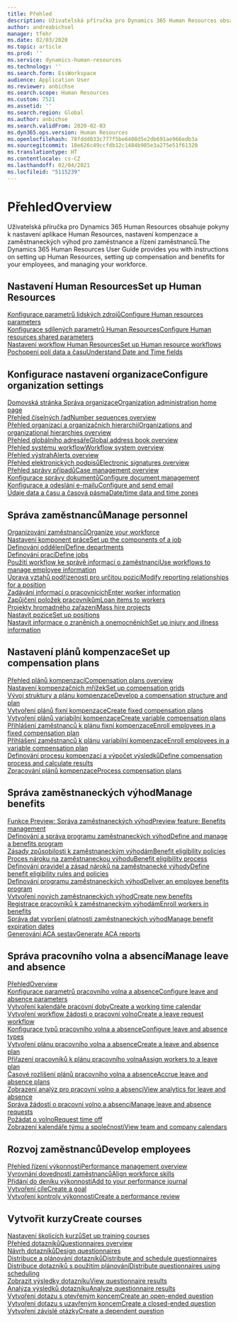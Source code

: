 ```yaml
---
title: Přehled
description: Uživatelská příručka pro Dynamics 365 Human Resources obsahuje pokyny k nastavení aplikace Human Resources, nastavení kompenzace a zaměstnaneckých výhod pro zaměstnance a řízení zaměstnanců.
author: andreabichsel
manager: tfehr
ms.date: 02/03/2020
ms.topic: article
ms.prod: ''
ms.service: dynamics-human-resources
ms.technology: ''
ms.search.form: EssWorkspace
audience: Application User
ms.reviewer: anbichse
ms.search.scope: Human Resources
ms.custom: 7521
ms.assetid: ''
ms.search.region: Global
ms.author: anbichse
ms.search.validFrom: 2020-02-03
ms.dyn365.ops.version: Human Resources
ms.openlocfilehash: 78fddd033c777f5be6408d5e2db691ae966edb3a
ms.sourcegitcommit: 18e626c49ccfdb12c1484b985e3a275e51f61320
ms.translationtype: HT
ms.contentlocale: cs-CZ
ms.lasthandoff: 02/04/2021
ms.locfileid: "5115239"
---
```

# <a name="overview"></a><span data-ttu-id="23291-103">Přehled</span><span class="sxs-lookup"><span data-stu-id="23291-103">Overview</span></span>

<span data-ttu-id="23291-104">Uživatelská příručka pro Dynamics 365 Human Resources obsahuje pokyny k nastavení aplikace Human Resources, nastavení kompenzace a zaměstnaneckých výhod pro zaměstnance a řízení zaměstnanců.</span><span class="sxs-lookup"><span data-stu-id="23291-104">The Dynamics 365 Human Resources User Guide provides you with instructions on setting up Human Resources, setting up compensation and benefits for your employees, and managing your workforce.</span></span>

## <a name="set-up-human-resources"></a><span data-ttu-id="23291-105">Nastavení Human Resources</span><span class="sxs-lookup"><span data-stu-id="23291-105">Set up Human Resources</span></span>

[<span data-ttu-id="23291-106">Konfigurace parametrů lidských zdrojů</span><span class="sxs-lookup"><span data-stu-id="23291-106">Configure Human resources parameters</span></span>](hr-setup-parameters.md)</br>
[<span data-ttu-id="23291-107">Konfigurace sdílených parametrů Human Resources</span><span class="sxs-lookup"><span data-stu-id="23291-107">Configure Human resources shared parameters</span></span>](hr-setup-shared-parameters.md)</br>
[<span data-ttu-id="23291-108">Nastavení workflow Human Resources</span><span class="sxs-lookup"><span data-stu-id="23291-108">Set up Human resource workflows</span></span>](hr-setup-workflows.md)</br>
[<span data-ttu-id="23291-109">Pochopení polí data a času</span><span class="sxs-lookup"><span data-stu-id="23291-109">Understand Date and Time fields</span></span>](hr-setup-date-time-fields.md)</br>

## <a name="configure-organization-settings"></a><span data-ttu-id="23291-110">Konfigurace nastavení organizace</span><span class="sxs-lookup"><span data-stu-id="23291-110">Configure organization settings</span></span>

[<span data-ttu-id="23291-111">Domovská stránka Správa organizace</span><span class="sxs-lookup"><span data-stu-id="23291-111">Organization administration home page</span></span>](../fin-ops-core/fin-ops/organization-administration/organization-administration-home-page.md?toc=/dynamics365/human-resources/toc.json)</br>
[<span data-ttu-id="23291-112">Přehled číselných řad</span><span class="sxs-lookup"><span data-stu-id="23291-112">Number sequences overview</span></span>](../fin-ops-core/fin-ops/organization-administration/number-sequence-overview.md?toc=/dynamics365/human-resources/toc.json)</br>
[<span data-ttu-id="23291-113">Přehled organizací a organizačních hierarchií</span><span class="sxs-lookup"><span data-stu-id="23291-113">Organizations and organizational hierarchies overview</span></span>](../fin-ops-core/fin-ops/organization-administration/organizations-organizational-hierarchies.md?toc=/dynamics365/human-resources/toc.json)</br>
[<span data-ttu-id="23291-114">Přehled globálního adresáře</span><span class="sxs-lookup"><span data-stu-id="23291-114">Global address book overview</span></span>](../fin-ops-core/fin-ops/organization-administration/overview-global-address-book.md?toc=/dynamics365/human-resources/toc.json)</br>
[<span data-ttu-id="23291-115">Přehled systému workflow</span><span class="sxs-lookup"><span data-stu-id="23291-115">Workflow system overview</span></span>](../fin-ops-core/fin-ops/organization-administration/overview-workflow-system.md?toc=/dynamics365/human-resources/toc.json)</br>
[<span data-ttu-id="23291-116">Přehled výstrah</span><span class="sxs-lookup"><span data-stu-id="23291-116">Alerts overview</span></span>](../fin-ops-core/fin-ops/get-started/alerts-overview.md?toc=/dynamics365/human-resources/toc.json)</br>
[<span data-ttu-id="23291-117">Přehled elektronických podpisů</span><span class="sxs-lookup"><span data-stu-id="23291-117">Electronic signatures overview</span></span>](../fin-ops-core/fin-ops/organization-administration/electronic-signature-overview.md?toc=/dynamics365/human-resources/toc.json)</br>
[<span data-ttu-id="23291-118">Přehled správy případů</span><span class="sxs-lookup"><span data-stu-id="23291-118">Case management overview</span></span>](../fin-ops-core/fin-ops/organization-administration/cases.md?toc=/dynamics365/human-resources/toc.json)</br>
[<span data-ttu-id="23291-119">Konfigurace správy dokumentů</span><span class="sxs-lookup"><span data-stu-id="23291-119">Configure document management</span></span>](../fin-ops-core/fin-ops/organization-administration/configure-document-management.md?toc=/dynamics365/human-resources/toc.json)</br>
[<span data-ttu-id="23291-120">Konfigurace a odeslání e-mailu</span><span class="sxs-lookup"><span data-stu-id="23291-120">Configure and send email</span></span>](../fin-ops-core/fin-ops/organization-administration/configure-email.md?toc=/dynamics365/human-resources/toc.json)</br>
[<span data-ttu-id="23291-121">Údaje data a času a časová pásma</span><span class="sxs-lookup"><span data-stu-id="23291-121">Date/time data and time zones</span></span>](../fin-ops-core/fin-ops/organization-administration/date-time-zones.md?toc=/dynamics365/human-resources/toc.json)</br>

## <a name="manage-personnel"></a><span data-ttu-id="23291-122">Správa zaměstnanců</span><span class="sxs-lookup"><span data-stu-id="23291-122">Manage personnel</span></span>

[<span data-ttu-id="23291-123">Organizování zaměstnanců</span><span class="sxs-lookup"><span data-stu-id="23291-123">Organize your workforce</span></span>](hr-personnel-departments-jobs-positions.md)</br>
[<span data-ttu-id="23291-124">Nastavení komponent práce</span><span class="sxs-lookup"><span data-stu-id="23291-124">Set up the components of a job</span></span>](hr-personnel-jobs.md)</br>
[<span data-ttu-id="23291-125">Definování oddělení</span><span class="sxs-lookup"><span data-stu-id="23291-125">Define departments</span></span>](hr-personnel-define-departments.md)</br>
[<span data-ttu-id="23291-126">Definování prací</span><span class="sxs-lookup"><span data-stu-id="23291-126">Define jobs</span></span>](hr-personnel-define-jobs.md)</br>
[<span data-ttu-id="23291-127">Použití workflow ke správě informací o zaměstnanci</span><span class="sxs-lookup"><span data-stu-id="23291-127">Use workflows to manage employee information</span></span>](hr-workflow-manage-employee-information.md)</br>
[<span data-ttu-id="23291-128">Úprava vztahů podřízenosti pro určitou pozici</span><span class="sxs-lookup"><span data-stu-id="23291-128">Modify reporting relationships for a position</span></span>](hr-personnel-modify-reporting-relationships-position.md)</br>
[<span data-ttu-id="23291-129">Zadávání informací o pracovnících</span><span class="sxs-lookup"><span data-stu-id="23291-129">Enter worker information</span></span>](hr-personnel-enter-worker-information.md)</br>
[<span data-ttu-id="23291-130">Zapůjčení položek pracovníkům</span><span class="sxs-lookup"><span data-stu-id="23291-130">Loan items to workers</span></span>](hr-personnel-loan-item-worker.md)</br>
[<span data-ttu-id="23291-131">Projekty hromadného zařazení</span><span class="sxs-lookup"><span data-stu-id="23291-131">Mass hire projects</span></span>](hr-personnel-mass-hire-projects.md)</br>
[<span data-ttu-id="23291-132">Nastavit pozice</span><span class="sxs-lookup"><span data-stu-id="23291-132">Set up positions</span></span>](hr-personnel-set-up-positions.md)</br>
[<span data-ttu-id="23291-133">Nastavit informace o zraněních a onemocněních</span><span class="sxs-lookup"><span data-stu-id="23291-133">Set up injury and illness information</span></span>](hr-personnel-set-up-injury-illness-information.md)</br>

## <a name="set-up-compensation-plans"></a><span data-ttu-id="23291-134">Nastavení plánů kompenzace</span><span class="sxs-lookup"><span data-stu-id="23291-134">Set up compensation plans</span></span>

[<span data-ttu-id="23291-135">Přehled plánů kompenzací</span><span class="sxs-lookup"><span data-stu-id="23291-135">Compensation plans overview</span></span>](hr-compensation-overview.md)</br>
[<span data-ttu-id="23291-136">Nastavení kompenzačních mřížek</span><span class="sxs-lookup"><span data-stu-id="23291-136">Set up compensation grids</span></span>](hr-compensation-grids.md)</br>
[<span data-ttu-id="23291-137">Vývoj struktury a plánu kompenzace</span><span class="sxs-lookup"><span data-stu-id="23291-137">Develop a compensation structure and plan</span></span>](hr-compensation-structure.md)</br>
[<span data-ttu-id="23291-138">Vytvoření plánů fixní kompenzace</span><span class="sxs-lookup"><span data-stu-id="23291-138">Create fixed compensation plans</span></span>](hr-compensation-fixed-plans.md)</br>
[<span data-ttu-id="23291-139">Vytvoření plánů variabilní kompenzace</span><span class="sxs-lookup"><span data-stu-id="23291-139">Create variable compensation plans</span></span>](hr-compensation-variable-plans.md)</br>
[<span data-ttu-id="23291-140">Přihlášení zaměstnanců k plánu fixní kompenzace</span><span class="sxs-lookup"><span data-stu-id="23291-140">Enroll employees in a fixed compensation plan</span></span>](hr-compensation-enroll-employees-fixed.md)</br>
[<span data-ttu-id="23291-141">Přihlášení zaměstnanců k plánu variabilní kompenzace</span><span class="sxs-lookup"><span data-stu-id="23291-141">Enroll employees in a variable compensation plan</span></span>](hr-compensation-enroll-employees-variable.md)</br>
[<span data-ttu-id="23291-142">Definování procesu kompenzací a výpočet výsledků</span><span class="sxs-lookup"><span data-stu-id="23291-142">Define compensation process and calculate results</span></span>](hr-compensation-define-process.md)</br>
[<span data-ttu-id="23291-143">Zpracování plánů kompenzace</span><span class="sxs-lookup"><span data-stu-id="23291-143">Process compensation plans</span></span>](hr-compensation-process.md)</br>

## <a name="manage-benefits"></a><span data-ttu-id="23291-144">Správa zaměstnaneckých výhod</span><span class="sxs-lookup"><span data-stu-id="23291-144">Manage benefits</span></span>

[<span data-ttu-id="23291-145">Funkce Preview: Správa zaměstnaneckých výhod</span><span class="sxs-lookup"><span data-stu-id="23291-145">Preview feature: Benefits management</span></span>](hr-benefits-management-overview.md)</br>
[<span data-ttu-id="23291-146">Definování a správa programu zaměstnaneckých výhod</span><span class="sxs-lookup"><span data-stu-id="23291-146">Define and manage a benefits program</span></span>](hr-benefits-manage-program.md)</br>
[<span data-ttu-id="23291-147">Zásady způsobilosti k zaměstnaneckým výhodám</span><span class="sxs-lookup"><span data-stu-id="23291-147">Benefit eligibility policies</span></span>](hr-benefits-eligibility-policies.md)</br>
[<span data-ttu-id="23291-148">Proces nároku na zaměstnaneckou výhodu</span><span class="sxs-lookup"><span data-stu-id="23291-148">Benefit eligibility process</span></span>](hr-benefits-eligibility-process.md)</br>
[<span data-ttu-id="23291-149">Definování pravidel a zásad nároků na zaměstnanecké výhody</span><span class="sxs-lookup"><span data-stu-id="23291-149">Define benefit eligibility rules and policies</span></span>](hr-benefits-define-eligibility-rules.md)</br>
[<span data-ttu-id="23291-150">Definování programu zaměstnaneckých výhod</span><span class="sxs-lookup"><span data-stu-id="23291-150">Deliver an employee benefits program</span></span>](hr-benefits-deliver-employee-benefits-program.md)</br>
[<span data-ttu-id="23291-151">Vytvoření nových zaměstnaneckých výhod</span><span class="sxs-lookup"><span data-stu-id="23291-151">Create new benefits</span></span>](hr-benefits-create.md)</br>
[<span data-ttu-id="23291-152">Registrace pracovníků k zaměstnaneckým výhodám</span><span class="sxs-lookup"><span data-stu-id="23291-152">Enroll workers in benefits</span></span>](hr-benefits-enroll-workers.md)</br>
[<span data-ttu-id="23291-153">Správa dat vypršení platnosti zaměstnaneckých výhod</span><span class="sxs-lookup"><span data-stu-id="23291-153">Manage benefit expiration dates</span></span>](hr-benefits-expiration-dates.md)</br>
[<span data-ttu-id="23291-154">Generování ACA sestav</span><span class="sxs-lookup"><span data-stu-id="23291-154">Generate ACA reports</span></span>](hr-benefits-aca-reports.md)</br>

## <a name="manage-leave-and-absence"></a><span data-ttu-id="23291-155">Správa pracovního volna a absencí</span><span class="sxs-lookup"><span data-stu-id="23291-155">Manage leave and absence</span></span>

[<span data-ttu-id="23291-156">Přehled</span><span class="sxs-lookup"><span data-stu-id="23291-156">Overview</span></span>](hr-leave-and-absence-overview.md)</br>
[<span data-ttu-id="23291-157">Konfigurace parametrů pracovního volna a absence</span><span class="sxs-lookup"><span data-stu-id="23291-157">Configure leave and absence parameters</span></span>](hr-leave-and-absence-parameters.md)</br>
[<span data-ttu-id="23291-158">Vytvoření kalendáře pracovní doby</span><span class="sxs-lookup"><span data-stu-id="23291-158">Create a working time calendar</span></span>](hr-leave-and-absence-working-time-calendar.md)</br>
[<span data-ttu-id="23291-159">Vytvoření workflow žádosti o pracovní volno</span><span class="sxs-lookup"><span data-stu-id="23291-159">Create a leave request workflow</span></span>](hr-leave-and-absence-workflow.md)</br>
[<span data-ttu-id="23291-160">Konfigurace typů pracovního volna a absence</span><span class="sxs-lookup"><span data-stu-id="23291-160">Configure leave and absence types</span></span>](hr-leave-and-absence-types.md)</br>
[<span data-ttu-id="23291-161">Vytvoření plánu pracovního volna a absence</span><span class="sxs-lookup"><span data-stu-id="23291-161">Create a leave and absence plan</span></span>](hr-leave-and-absence-plans.md)</br>
[<span data-ttu-id="23291-162">Přiřazení pracovníků k plánu pracovního volna</span><span class="sxs-lookup"><span data-stu-id="23291-162">Assign workers to a leave plan</span></span>](hr-leave-and-absence-enroll.md)</br>
[<span data-ttu-id="23291-163">Časové rozlišení plánů pracovního volna a absence</span><span class="sxs-lookup"><span data-stu-id="23291-163">Accrue leave and absence plans</span></span>](hr-leave-and-absence-accrue.md)</br>
[<span data-ttu-id="23291-164">Zobrazení analýz pro pracovní volno a absenci</span><span class="sxs-lookup"><span data-stu-id="23291-164">View analytics for leave and absence</span></span>](hr-leave-and-absence-analytics.md)</br>
[<span data-ttu-id="23291-165">Správa žádostí o pracovní volno a absenci</span><span class="sxs-lookup"><span data-stu-id="23291-165">Manage leave and absence requests</span></span>](hr-employee-self-service-manage-requests.md)</br>
[<span data-ttu-id="23291-166">Požádat o volno</span><span class="sxs-lookup"><span data-stu-id="23291-166">Request time off</span></span>](hr-employee-self-service-request-time-off.md)</br>
[<span data-ttu-id="23291-167">Zobrazení kalendáře týmu a společnosti</span><span class="sxs-lookup"><span data-stu-id="23291-167">View team and company calendars</span></span>](hr-employee-self-service-calendar.md)</br>

## <a name="develop-employees"></a><span data-ttu-id="23291-168">Rozvoj zaměstnanců</span><span class="sxs-lookup"><span data-stu-id="23291-168">Develop employees</span></span>

[<span data-ttu-id="23291-169">Přehled řízení výkonnosti</span><span class="sxs-lookup"><span data-stu-id="23291-169">Performance management overview</span></span>](hr-develop-performance-management-overview.md)</br>
[<span data-ttu-id="23291-170">Vyrovnání dovedností zaměstnanců</span><span class="sxs-lookup"><span data-stu-id="23291-170">Align workforce skills</span></span>](hr-develop-skills.md)</br>
[<span data-ttu-id="23291-171">Přidání do deníku výkonnosti</span><span class="sxs-lookup"><span data-stu-id="23291-171">Add to your performance journal</span></span>](hr-develop-add-performance-journal.md)</br>
[<span data-ttu-id="23291-172">Vytvoření cíle</span><span class="sxs-lookup"><span data-stu-id="23291-172">Create a goal</span></span>](hr-develop-create-goal.md)</br>
[<span data-ttu-id="23291-173">Vytvoření kontroly výkonnosti</span><span class="sxs-lookup"><span data-stu-id="23291-173">Create a performance review</span></span>](hr-develop-create-performance-review.md)</br>

## <a name="create-courses"></a><span data-ttu-id="23291-174">Vytvořit kurzy</span><span class="sxs-lookup"><span data-stu-id="23291-174">Create courses</span></span>

[<span data-ttu-id="23291-175">Nastavení školicích kurzů</span><span class="sxs-lookup"><span data-stu-id="23291-175">Set up training courses</span></span>](hr-learning-courses.md)</br>
[<span data-ttu-id="23291-176">Přehled dotazníků</span><span class="sxs-lookup"><span data-stu-id="23291-176">Questionnaires overview</span></span>](hr-learning-questionnaires.md)</br>
[<span data-ttu-id="23291-177">Návrh dotazníků</span><span class="sxs-lookup"><span data-stu-id="23291-177">Design questionnaires</span></span>](hr-learning-design-questionnaires.md)</br>
[<span data-ttu-id="23291-178">Distribuce a plánování dotazníků</span><span class="sxs-lookup"><span data-stu-id="23291-178">Distribute and schedule questionnaires</span></span>](hr-learning-distribute-questionnaires.md)</br>
[<span data-ttu-id="23291-179">Distribuce dotazníků s použitím plánování</span><span class="sxs-lookup"><span data-stu-id="23291-179">Distribute questionnaires using scheduling</span></span>](hr-learning-distribute-questionnaires-scheduling.md)</br>
[<span data-ttu-id="23291-180">Zobrazit výsledky dotazníku</span><span class="sxs-lookup"><span data-stu-id="23291-180">View questionnaire results</span></span>](hr-learning-evaluate-questionnaire-results.md)</br>
[<span data-ttu-id="23291-181">Analýza výsledků dotazníku</span><span class="sxs-lookup"><span data-stu-id="23291-181">Analyze questionnaire results</span></span>](hr-learning-analyze-questionnaire-results.md)</br>
[<span data-ttu-id="23291-182">Vytvoření dotazu s otevřeným koncem</span><span class="sxs-lookup"><span data-stu-id="23291-182">Create an open-ended question</span></span>](hr-learning-create-open-ended-question.md)</br>
[<span data-ttu-id="23291-183">Vytvoření dotazu s uzavřeným koncem</span><span class="sxs-lookup"><span data-stu-id="23291-183">Create a closed-ended question</span></span>](hr-learning-create-closed-ended-question.md)</br>
[<span data-ttu-id="23291-184">Vytvoření závislé otázky</span><span class="sxs-lookup"><span data-stu-id="23291-184">Create a dependent question</span></span>](hr-learning-depending-question.md)</br>



